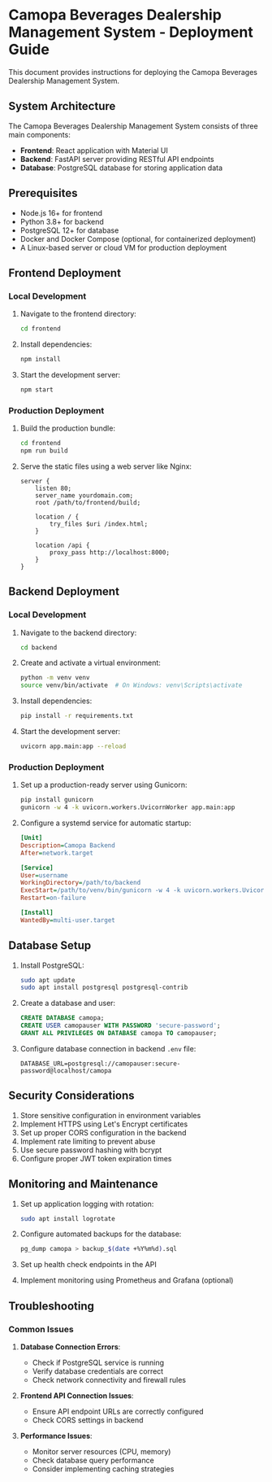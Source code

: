 # Camopa Beverages Dealership Management System - Deployment Guide

This document provides instructions for deploying the Camopa Beverages Dealership Management System.

## System Architecture

The Camopa Beverages Dealership Management System consists of three main components:

- **Frontend**: React application with Material UI
- **Backend**: FastAPI server providing RESTful API endpoints
- **Database**: PostgreSQL database for storing application data

## Prerequisites

- Node.js 16+ for frontend
- Python 3.8+ for backend
- PostgreSQL 12+ for database
- Docker and Docker Compose (optional, for containerized deployment)
- A Linux-based server or cloud VM for production deployment

## Frontend Deployment

### Local Development

1. Navigate to the frontend directory:
   ```bash
   cd frontend
   ```

2. Install dependencies:
   ```bash
   npm install
   ```

3. Start the development server:
   ```bash
   npm start
   ```

### Production Deployment

1. Build the production bundle:
   ```bash
   cd frontend
   npm run build
   ```

2. Serve the static files using a web server like Nginx:
   ```nginx
   server {
       listen 80;
       server_name yourdomain.com;
       root /path/to/frontend/build;
       
       location / {
           try_files $uri /index.html;
       }
       
       location /api {
           proxy_pass http://localhost:8000;
       }
   }
   ```

## Backend Deployment

### Local Development

1. Navigate to the backend directory:
   ```bash
   cd backend
   ```

2. Create and activate a virtual environment:
   ```bash
   python -m venv venv
   source venv/bin/activate  # On Windows: venv\Scripts\activate
   ```

3. Install dependencies:
   ```bash
   pip install -r requirements.txt
   ```

4. Start the development server:
   ```bash
   uvicorn app.main:app --reload
   ```

### Production Deployment

1. Set up a production-ready server using Gunicorn:
   ```bash
   pip install gunicorn
   gunicorn -w 4 -k uvicorn.workers.UvicornWorker app.main:app
   ```

2. Configure a systemd service for automatic startup:
   ```ini
   [Unit]
   Description=Camopa Backend
   After=network.target

   [Service]
   User=username
   WorkingDirectory=/path/to/backend
   ExecStart=/path/to/venv/bin/gunicorn -w 4 -k uvicorn.workers.UvicornWorker app.main:app
   Restart=on-failure

   [Install]
   WantedBy=multi-user.target
   ```

## Database Setup

1. Install PostgreSQL:
   ```bash
   sudo apt update
   sudo apt install postgresql postgresql-contrib
   ```

2. Create a database and user:
   ```sql
   CREATE DATABASE camopa;
   CREATE USER camopauser WITH PASSWORD 'secure-password';
   GRANT ALL PRIVILEGES ON DATABASE camopa TO camopauser;
   ```

3. Configure database connection in backend `.env` file:
   ```
   DATABASE_URL=postgresql://camopauser:secure-password@localhost/camopa
   ```

## Security Considerations

1. Store sensitive configuration in environment variables
2. Implement HTTPS using Let's Encrypt certificates
3. Set up proper CORS configuration in the backend
4. Implement rate limiting to prevent abuse
5. Use secure password hashing with bcrypt
6. Configure proper JWT token expiration times

## Monitoring and Maintenance

1. Set up application logging with rotation:
   ```bash
   sudo apt install logrotate
   ```

2. Configure automated backups for the database:
   ```bash
   pg_dump camopa > backup_$(date +%Y%m%d).sql
   ```

3. Set up health check endpoints in the API
4. Implement monitoring using Prometheus and Grafana (optional)

## Troubleshooting

### Common Issues

1. **Database Connection Errors**:
   - Check if PostgreSQL service is running
   - Verify database credentials are correct
   - Check network connectivity and firewall rules

2. **Frontend API Connection Issues**:
   - Ensure API endpoint URLs are correctly configured
   - Check CORS settings in backend

3. **Performance Issues**:
   - Monitor server resources (CPU, memory)
   - Check database query performance
   - Consider implementing caching strategies
